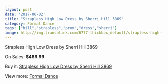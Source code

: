 ```yaml
---
layout: post
date: '2017-06-02'
title: "Strapless High Low Dress by Sherri Hill 3869"
category: Formal Dance
tags: ["hill","strapless","prom","dress","sherri"]
image: http://img.transblink.com/6777-thickbox_default/strapless-high-low-dress-by-sherri-hill-3869.jpg
---
```

Strapless High Low Dress by Sherri Hill 3869

On Sales: **$489.99**
<a href="https://www.transblink.com/en/formal-dance/2192-strapless-high-low-dress-by-sherri-hill-3869.html"><amp-img layout="responsive" width="600" height="600" src="//img.transblink.com/6777-thickbox_default/strapless-high-low-dress-by-sherri-hill-3869.jpg" alt="Strapless High Low Dress by Sherri Hill 3869 0" /></a>
<a href="https://www.transblink.com/en/formal-dance/2192-strapless-high-low-dress-by-sherri-hill-3869.html"><amp-img layout="responsive" width="600" height="600" src="//img.transblink.com/6779-thickbox_default/strapless-high-low-dress-by-sherri-hill-3869.jpg" alt="Strapless High Low Dress by Sherri Hill 3869 1" /></a>
<a href="https://www.transblink.com/en/formal-dance/2192-strapless-high-low-dress-by-sherri-hill-3869.html"><amp-img layout="responsive" width="600" height="600" src="//img.transblink.com/6778-thickbox_default/strapless-high-low-dress-by-sherri-hill-3869.jpg" alt="Strapless High Low Dress by Sherri Hill 3869 2" /></a>

Buy it: [Strapless High Low Dress by Sherri Hill 3869](https://www.transblink.com/en/formal-dance/2192-strapless-high-low-dress-by-sherri-hill-3869.html "Strapless High Low Dress by Sherri Hill 3869")

View more: [Formal Dance](https://www.transblink.com/en/6-formal-dance "Formal Dance")